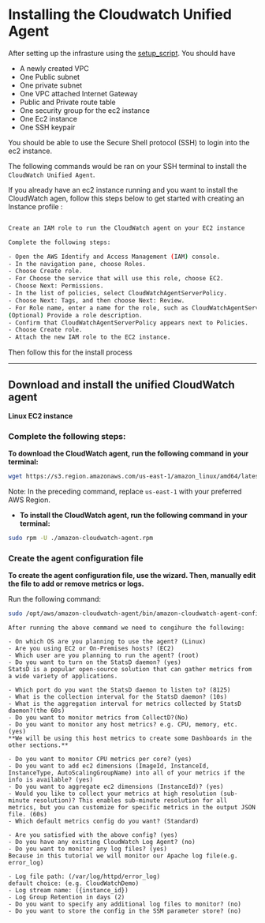 # Installing the Cloudwatch Unified Agent

After setting up the infrasture using the [setup_script](/Module_01_Monitoring_logging_and_Remediation/labs/setup.sh). You should have
- A newly created VPC
- One Public subnet
- One private subnet
- One VPC attached Internet Gateway
- Public and Private route table
- One security group for the ec2 instance
- One Ec2 instance
- One SSH keypair 

You should be able to use the Secure Shell protocol (SSH) to login into the ec2 instance.

The following commands would be ran on your SSH terminal to install the ``CloudWatch Unified Agent``.

If you already have an ec2 instance running and you want to install the CloudWatch agen, follow this steps below to get started with creating an Instance profile :

```bash

Create an IAM role to run the CloudWatch agent on your EC2 instance

Complete the following steps:

- Open the AWS Identify and Access Management (IAM) console.
- In the navigation pane, choose Roles.
- Choose Create role.
- For Choose the service that will use this role, choose EC2.
- Choose Next: Permissions.
- In the list of policies, select CloudWatchAgentServerPolicy.
- Choose Next: Tags, and then choose Next: Review.
- For Role name, enter a name for the role, such as CloudWatchAgentServerRole.
(Optional) Provide a role description.
- Confirm that CloudWatchAgentServerPolicy appears next to Policies.
- Choose Create role.
- Attach the new IAM role to the EC2 instance.
```

Then follow this for the install process

---

## Download and install the unified CloudWatch agent
**Linux EC2 instance**

### Complete the following steps:

**To download the CloudWatch agent, run the following command in your terminal:**

```bash
wget https://s3.region.amazonaws.com/us-east-1/amazon_linux/amd64/latest/amazon-cloudwatch-agent.rpm
```
Note: In the preceding command, replace ``us-east-1`` with your preferred AWS Region.

- **To install the CloudWatch agent, run the following command in your terminal:**

```bash
sudo rpm -U ./amazon-cloudwatch-agent.rpm
```

### Create the agent configuration file
**To create the agent configuration file, use the wizard. Then, manually edit the file to add or remove metrics or logs.**

Run the following command:

```bash
sudo /opt/aws/amazon-cloudwatch-agent/bin/amazon-cloudwatch-agent-config-wizard
```

```
After running the above command we need to congihure the following:

- On which OS are you planning to use the agent? (Linux)
- Are you using EC2 or On-Premises hosts? (EC2)
- Which user are you planning to run the agent? (root)
- Do you want to turn on the StatsD daemon? (yes)
StatsD is a popular open-source solution that can gather metrics from a wide variety of applications.

- Which port do you want the StatsD daemon to listen to? (8125)
- What is the collection interval for the StatsD daemon? (10s)
- What is the aggregation interval for metrics collected by StatsD daemon?(the 60s)
- Do you want to monitor metrics from CollectD?(No)
- Do you want to monitor any host metrics? e.g. CPU, memory, etc. (yes)
**We will be using this host metrics to create some Dashboards in the other sections.**

- Do you want to monitor CPU metrics per core? (yes)
- Do you want to add ec2 dimensions (ImageId, InstanceId, InstanceType, AutoScalingGroupName) into all of your metrics if the info is available? (yes)
- Do you want to aggregate ec2 dimensions (InstanceId)? (yes)
- Would you like to collect your metrics at high resolution (sub-minute resolution)? This enables sub-minute resolution for all metrics, but you can customize for specific metrics in the output JSON file. (60s)
- Which default metrics config do you want? (Standard)

- Are you satisfied with the above config? (yes)
- Do you have any existing CloudWatch Log Agent? (no)
- Do you want to monitor any log files? (yes)
Because in this tutorial we will monitor our Apache log file(e.g. error_log)

- Log file path: (/var/log/httpd/error_log)
default choice: (e.g. CloudWatchDemo)
- Log stream name: ({instance_id})
- Log Group Retention in days (2)
- Do you want to specify any additional log files to monitor? (no)
- Do you want to store the config in the SSM parameter store? (no)
```
